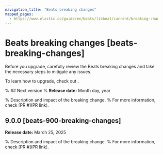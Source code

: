 ```yaml
---
navigation_title: "Beats breaking changes"
mapped_pages:
  - https://www.elastic.co/guide/en/beats/libbeat/current/breaking-changes.html
---
```


# Beats breaking changes [beats-breaking-changes]
Before you upgrade, carefully review the Beats breaking changes and take the necessary steps to mitigate any issues.

To learn how to upgrade, check out <uprade docs>.

% ## Next version
% **Release date:** Month day, year

% Description and impact of the breaking change.
% For more information, check [PR #](PR link).

## 9.0.0 [beats-900-breaking-changes]
**Release date:** March 25, 2025

% Description and impact of the breaking change.
% For more information, check [PR #](PR link).